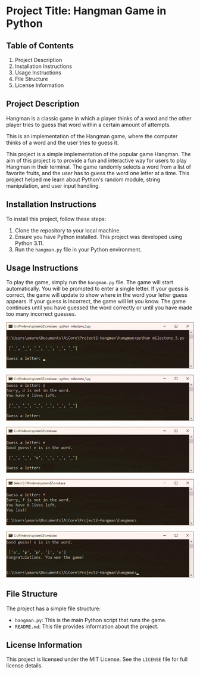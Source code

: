 # Project Title: Hangman Game in Python

## Table of Contents
1. Project Description
2. Installation Instructions
3. Usage Instructions
4. File Structure
5. License Information

## Project Description
Hangman is a classic game in which a player thinks of a word and the other player tries to guess that word within a certain amount of attempts.

This is an implementation of the Hangman game, where the computer thinks of a word and the user tries to guess it. 

This project is a simple implementation of the popular game Hangman. The aim of this project is to provide a fun and interactive way for users to play Hangman in their terminal. The game randomly selects a word from a list of favorite fruits, and the user has to guess the word one letter at a time. This project helped me learn about Python's random module, string manipulation, and user input handling.

## Installation Instructions
To install this project, follow these steps:
1. Clone the repository to your local machine.
2. Ensure you have Python installed. This project was developed using Python 3.11.
3. Run the `hangman.py` file in your Python environment.

## Usage Instructions
To play the game, simply run the `hangman.py` file. The game will start automatically. You will be prompted to enter a single letter. If your guess is correct, the game will update to show where in the word your letter guess appears. If your guess is incorrect, the game will let you know. The game continues until you have guessed the word correctly or until you have made too many incorrect guesses.

![img1_running_game.png](https://github.com/a-maruf/hangman/blob/main/Images/img1_running_game.png)

![img2_incorrect_guess.png](https://github.com/a-maruf/hangman/blob/main/Images/img2_incorrect_guess.png)

![img3_correct_guess.png](https://github.com/a-maruf/hangman/blob/main/Images/img3_correct_guess.png)

![img4_you_have_lost.png](https://github.com/a-maruf/hangman/blob/main/Images/img4_you_have_lost.png)

![img5_you_won.png](https://github.com/a-maruf/hangman/blob/main/Images/img5_you_won.png)

## File Structure
The project has a simple file structure:
- `hangman.py`: This is the main Python script that runs the game.
- `README.md`: This file provides information about the project.

## License Information
This project is licensed under the MIT License. See the `LICENSE` file for full license details.
